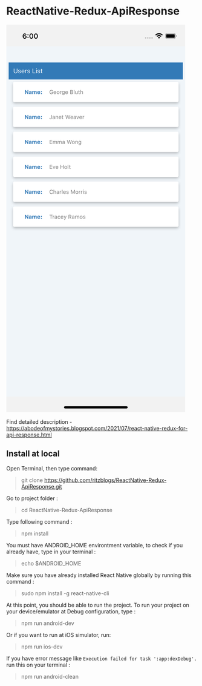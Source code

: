 # ReactNative-Redux-ApiResponse


![](https://github.com/ritzblogs/ReactNative-Redux-ApiResponse/blob/main/Simulator%20Screen%20Shot%20-%20iPhone%2012%20-%202021-07-25%20at%2018.00.58.png)  


Find detailed description -https://abodeofmystories.blogspot.com/2021/07/react-native-redux-for-api-response.html



## Install at local
Open Terminal, then type command:  
> git clone  https://github.com/ritzblogs/ReactNative-Redux-ApiResponse.git

Go to project folder :
> cd ReactNative-Redux-ApiResponse

Type following command :  
> npm install  

You must have ANDROID_HOME environtment variable, to check if you already have, type in your terminal :  
> echo $ANDROID_HOME  

Make sure you have already installed React Native globally by running this command :  
> sudo npm install -g react-native-cli

At this point, you should be able to run the project.
To run your project on your device/emulator at Debug configuration, type :
> npm run android-dev  

Or if you want to run at iOS simulator, run:  
> npm run ios-dev
 
If you have error message like `Execution failed for task ':app:dexDebug'.` run this on your terminal :  
> npm run android-clean


